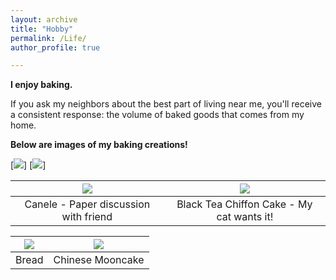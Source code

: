 ```yaml
---
layout: archive
title: "Hobby"
permalink: /Life/
author_profile: true

---
```


**I enjoy baking.**

If you ask my neighbors about the best part of living near me, you'll receive a consistent response: the volume of baked goods that comes from my home.

**Below are images of my baking creations!**

[![](/yushangw/images/baking/Chocolatetart.JPG)] 
[![](/yushangw/images/baking/macaron3.jpg)]


|![](/yushangw/images/baking/canele.JPG) | ![](/yushangw/images/baking/blacktea.jpg)|
|:-:|:-:|
| Canele - Paper discussion with friend |Black Tea Chiffon Cake - My cat wants it! |

|![](/yushangw/images/baking/Bread.jpg) | ![](/yushangw/images/baking/mooncake.JPG)|
|:-:|:-:|
| Bread |Chinese Mooncake |
